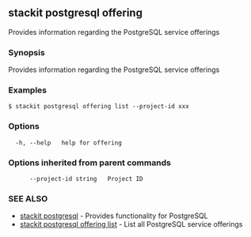 ## stackit postgresql offering

Provides information regarding the PostgreSQL service offerings

### Synopsis

Provides information regarding the PostgreSQL service offerings

### Examples

```
$ stackit postgresql offering list --project-id xxx
```

### Options

```
  -h, --help   help for offering
```

### Options inherited from parent commands

```
      --project-id string   Project ID
```

### SEE ALSO

* [stackit postgresql](./stackit_postgresql.md)	 - Provides functionality for PostgreSQL
* [stackit postgresql offering list](./stackit_postgresql_offering_list.md)	 - List all PostgreSQL service offerings

